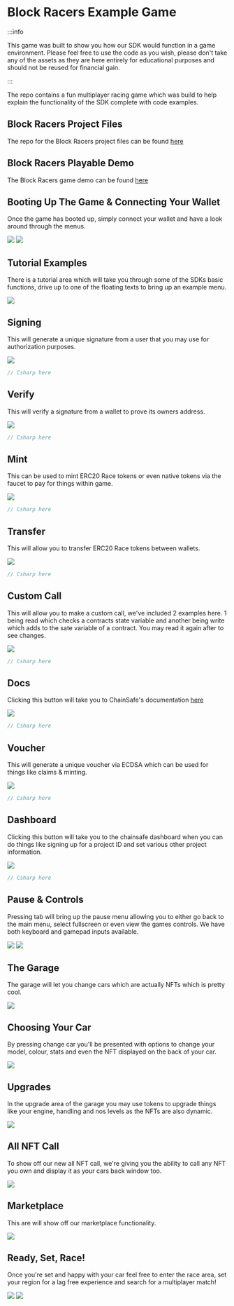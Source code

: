 ﻿---
slug: /current/block-racers-game
sidebar_position: 16
sidebar_label: Block Racers Game
---


# Block Racers Example Game

:::info

This game was built to show you how our SDK would function in a game environment. Please feel free to use the code as you wish, please don't take any of the assets as they are here entirely for educational purposes and should not be reused for financial gain.

:::

The repo contains a fun multiplayer racing game which was build to help explain the functionality of the SDK complete with code examples.

## Block Racers Project Files
The repo for the Block Racers project files can be found [here](https://github.com/ChainSafe/BlockRacers/)

## Block Racers Playable Demo
The Block Racers game demo can be found [here](https://chainsafe.github.io/BlockRacersGame/)

## Booting Up The Game & Connecting Your Wallet
Once the game has booted up, simply connect your wallet and have a look around through the menus.

![](v2Assets/blockracers1.png)
![](v2Assets/blockracers18.png)

## Tutorial Examples
There is a tutorial area which will take you through some of the SDKs basic functions, drive up to one of the floating texts to bring up an example menu.

![](v2Assets/blockracers2.png)

## Signing
This will generate a unique signature from a user that you may use for authorization purposes.

![](v2Assets/blockracers3.png)

```csharp
// Csharp here
```

## Verify
This will verify a signature from a wallet to prove its owners address.

![](v2Assets/blockracers4.png)

```csharp
// Csharp here
```

## Mint
This can be used to mint ERC20 Race tokens or even native tokens via the faucet to pay for things within game.

![](v2Assets/blockracers5.png)

```csharp
// Csharp here
```

## Transfer
This will allow you to transfer ERC20 Race tokens between wallets.

![](v2Assets/blockracers6.png)

```csharp
// Csharp here
```

## Custom Call
This will allow you to make a custom call, we've included 2 examples here. 1 being read which checks a contracts state variable and another being write which adds to the sate variable of a contract. You may read it again after to see changes.

![](v2Assets/blockracers7.png)

```csharp
// Csharp here
```

## Docs
Clicking this button will take you to ChainSafe's documentation [here](https://docs.gaming.chainsafe.io/)

![](v2Assets/blockracers8.png)

```csharp
// Csharp here
```

## Voucher
This will generate a unique voucher via ECDSA which can be used for things like claims & minting.

![](v2Assets/blockracers9.png)

```csharp
// Csharp here
```

## Dashboard
Clicking this button will take you to the chainsafe dashboard when you can do things like signing up for a project ID and set various other project information.

![](v2Assets/blockracers10.png)

```csharp
// Csharp here
```

## Pause & Controls
Pressing tab will bring up the pause menu allowing you to either go back to the main menu, select fullscreen or even view the games controls. We have both keyboard and gamepad inputs available.

![](v2Assets/blockracers11.png)
![](v2Assets/blockracers12.png)

## The Garage
The garage will let you change cars which are actually NFTs which is pretty cool.

![](v2Assets/blockracers13.png)

## Choosing Your Car
By pressing change car you'll be presented with options to change your model, colour, stats and even the NFT displayed on the back of your car.

![](v2Assets/blockracers14.png)
## Upgrades
In the upgrade area of the garage you may use tokens to upgrade things like your engine, handling and nos levels as the NFTs are also dynamic.

![](v2Assets/blockracers15.png)

## All NFT Call
To show off our new all NFT call, we're giving you the ability to call any NFT you own and display it as your cars back window too.

![](v2Assets/blockracers16.png)

## Marketplace
This are will show off our marketplace functionality.

![](v2Assets/blockracers17.png)

## Ready, Set, Race!
Once you're set and happy with your car feel free to enter the race area, set your region for a lag free experience and search for a multiplayer match!

![](v2Assets/blockracers19.png)
![](v2Assets/blockracers20.png)